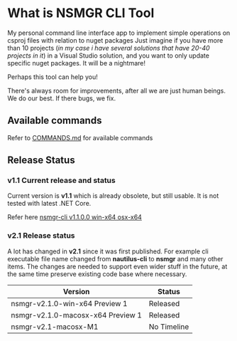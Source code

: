 # What is NSMGR CLI Tool
My personal command line interface app to implement simple operations on csproj files with relation to nuget packages
Just imagine if you have more than 10 projects (*in my case i have several solutions that have 20-40 projects in it*) in a Visual Studio solution, and you want to only update specific nuget packages. It will be a nightmare! 

Perhaps this tool can help you!

There's always room for improvements, after all we are just human beings. We do our best. If there bugs, we fix. 

## Available commands
Refer to [COMMANDS.md](https://github.com/synthphonic/nsmgr-cli/blob/master/docs/COMMANDS.md) for available commands

## Release Status
### v1.1 Current release and status
Current version is **v1.1** which is already obsolete, but still usable. It is not tested with latest .NET Core.

Refer here [nsmgr-cli v1.1.0.0 win-x64 osx-x64 ](https://github.com/synthphonic/nsmgr-cli/releases/tag/Nautilus-CLI-1.1.0.0-winx64-osx64)

### v2.1 Release status
A lot has changed in **v2.1** since it was first published. For example cli executable file name changed from **nautilus-cli** to **nsmgr** and many other items. The changes are needed to support even wider stuff in the future, at the same time preserve existing code base where necessary.

|Version| Status |
|--|--|
|nsmgr-v2.1.0-win-x64 Preview 1 | Released |
|nsmgr-v2.1.0-macosx-x64 Preview 1 | Released |
|nsmgr-v2.1-macosx-M1 | No Timeline |

